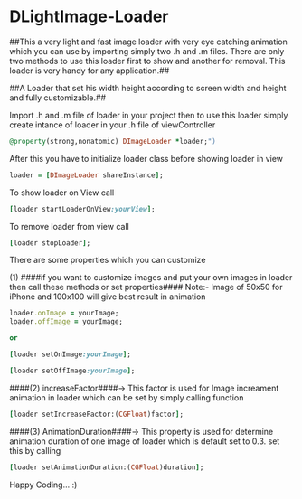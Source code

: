 # DLightImage-Loader

##This a very light and fast image loader with very eye catching animation which you can use by importing simply two .h and .m files. There are only two methods to use this loader first to show and another for removal. This loader is very handy for any application.##

##A Loader that set his width height according to screen width and height and fully customizable.##

Import .h and .m file of loader in your project then to use this loader simply create intance of loader in your .h file of viewController
```ruby
@property(strong,nonatomic) DImageLoader *loader;")
```

After this you have to initialize loader class before showing loader in view
```ruby
loader = [DImageLoader shareInstance];
```
To show loader on View call
```ruby
[loader startLoaderOnView:yourView];
```
To remove loader from view call
```ruby
[loader stopLoader];
```

There are some properties which you can customize

(1) ####if you want to customize images and put your own images in loader then call these methods or set properties####
Note:- Image of 50x50 for iPhone and 100x100 will give best result in animation
```ruby
loader.onImage = yourImage;
loader.offImage = yourImage;

or

[loader setOnImage:yourImage];

[loader setOffImage:yourImage];
```

####(2) increaseFactor####-> This factor is used for Image increament animation in loader which can be set by simply calling function
```ruby
[loader setIncreaseFactor:(CGFloat)factor];
```

####(3) AnimationDuration####-> This property is used for determine animation duration of one image of loader which is default set to 0.3.
set this by calling
```ruby
[loader setAnimationDuration:(CGFloat)duration];
```

Happy Coding... :)


